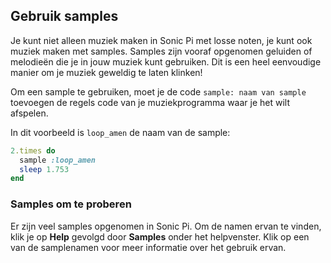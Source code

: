 ## Gebruik samples

Je kunt niet alleen muziek maken in Sonic Pi met losse noten, je kunt ook muziek maken met samples. Samples zijn vooraf opgenomen geluiden of melodieën die je in jouw muziek kunt gebruiken. Dit is een heel eenvoudige manier om je muziek geweldig te laten klinken!

Om een ​​sample te gebruiken, moet je de code `sample: naam van sample` toevoegen de regels code van je muziekprogramma waar je het wilt afspelen.

In dit voorbeeld is `loop_amen` de naam van de sample:

```ruby
2.times do
  sample :loop_amen
  sleep 1.753
end
```

### Samples om te proberen

Er zijn veel samples opgenomen in Sonic Pi. Om de namen ervan te vinden, klik je op **Help** gevolgd door **Samples** onder het helpvenster. Klik op een van de samplenamen voor meer informatie over het gebruik ervan.